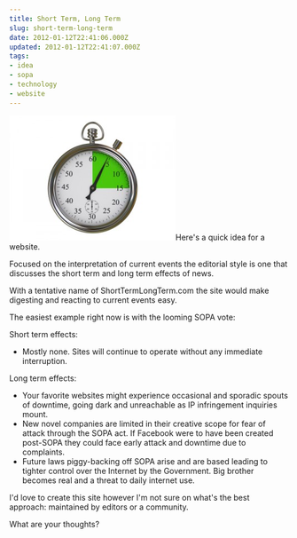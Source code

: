 ```yaml
---
title: Short Term, Long Term
slug: short-term-long-term
date: 2012-01-12T22:41:06.000Z
updated: 2012-01-12T22:41:07.000Z
tags:
- idea
- sopa
- technology
- website
---
```


<a href="http://blog.harrywolff.com/2012/01/short-term-long-term/stopwatch/" rel="attachment wp-att-2091"><img src="/images/posts/2012/01/stopwatch-300x225.jpg" alt="" title="stopwatch" width="300" height="225" class="alignright size-medium wp-image-2091" /></a>Here's a quick idea for a website.

Focused on the interpretation of current events the editorial style is one that discusses the short term and long term effects of news.

With a tentative name of ShortTermLongTerm.com the site would make digesting and reacting to current events easy.

The easiest example right now is with the looming SOPA vote:

Short term effects:
<ul>
<li>Mostly none. Sites will continue to operate without any immediate interruption. </li>
</ul>

Long term effects:
<ul>
<li>Your favorite websites might experience occasional and sporadic spouts of downtime, going dark and unreachable as IP infringement inquiries mount.</li>
<li>New novel companies are limited in their creative scope for fear of attack through the SOPA act. If Facebook were to have been created post-SOPA they could face early attack and downtime due to complaints.</li>
<li>Future laws piggy-backing off SOPA arise and are based leading to tighter control over the Internet by the Government.  Big brother becomes real and a threat to daily internet use.</li>
</ul>



I'd love to create this site however I'm not sure on what's the best approach:  maintained by editors or a community.

What are your thoughts?
